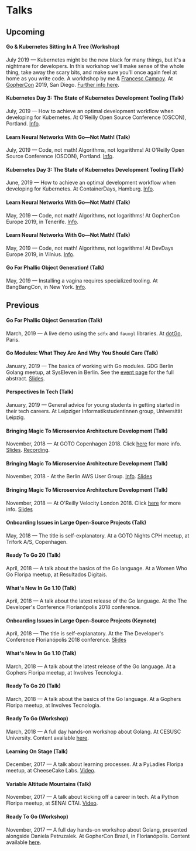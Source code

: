 # Talks

## Upcoming

#### Go & Kubernetes Sitting In A Tree (Workshop)
July 2019 — Kubernetes might be the new black for many things, but it's a nightmare for developers. In this workshop we'll make sense of the whole thing, take away the scary bits, and make sure you'll once again feel at home as you write code. A workhshop by me & [Francesc Campoy](https://campoy.cat/). At [GopherCon](https://www.gophercon.com/) 2019, San Diego. [Further info here](https://www.gophercon.com/agenda/session/70232).

#### Kubernetes Day 3: The State of Kubernetes Development Tooling (Talk)
July, 2019 — How to achieve an optimal development workflow when developing for Kubernetes. At O'Reilly Open Source Conference (OSCON), Portland. [Info](https://conferences.oreilly.com/oscon/oscon-or/public/schedule/detail/76023).

#### Learn Neural Networks With Go—Not Math! (Talk)
July, 2019 — Code, not math! Algorithms, not logarithms! At O'Reilly Open Source Conference (OSCON), Portland. [Info](https://conferences.oreilly.com/oscon/oscon-or/public/schedule/detail/76035).

#### Kubernetes Day 3: The State of Kubernetes Development Tooling (Talk)
June, 2019 — How to achieve an optimal development workflow when developing for Kubernetes. At ContainerDays, Hamburg. [Info](https://www.containerdays.io/speakers/).

#### Learn Neural Networks With Go—Not Math! (Talk)
May, 2019 — Code, not math! Algorithms, not logarithms! At GopherCon Europe 2019, in Tenerife. [Info](https://www.gophercon.es/#speakers).

#### Learn Neural Networks With Go—Not Math! (Talk)
May, 2019 — Code, not math! Algorithms, not logarithms! At DevDays Europe 2019, in Vilnius. [Info](https://devdays.lt/golang/).

#### Go For Phallic Object Generation! (Talk)
May, 2019 — Installing a vagina requires specialized tooling. At BangBangCon, in New York. [Info](http://bangbangcon.com/speakers.html#ellen-k%C3%B6rbes).

## Previous

#### Go For Phallic Object Generation (Talk)
March, 2019 — A live demo using the `sdfx` and `fauxgl` libraries. At [dotGo](https://dotgo.eu), Paris.

#### Go Modules: What They Are And Why You Should Care (Talk)
January, 2019 — The basics of working with Go modules. GDG Berlin Golang meetup, at SysEleven in Berlin. See the [event page](https://www.meetup.com/golang-users-berlin/events/257304860/) for the full abstract. [Slides](http://ellenkorbes.com/assets/go-modules.pdf).

#### Perspectives In Tech (Talk)
January, 2019 — General advice for young students in getting started in their tech careers. At Leipziger Informatikstudentinnen group, Universität Leipzig.

#### Bringing Magic To Microservice Architecture Development (Talk)
November, 2018 — At GOTO Copenhagen 2018. Click [here](https://gotocph.com/2018/sessions/598) for more info. [Slides](/assets/bringing-magic-to-microservice-architecture-development-GOTO.pdf). [Recording](https://www.youtube.com/watch?v=accEvqeUJWs).

#### Bringing Magic To Microservice Architecture Development (Talk)
November, 2018 - At the Berlin AWS User Group. [Info](https://www.meetup.com/aws-berlin/events/255059982/). [Slides](/assets/bringing-magic-to-microservice-architecture-development-Velocity.pdf)

#### Bringing Magic To Microservice Architecture Development (Talk)
November, 2018 — At O'Reilly Velocity London 2018. Click [here](https://conferences.oreilly.com/velocity/vl-eu/public/schedule/detail/71723) for more info. [Slides](/assets/bringing-magic-to-microservice-architecture-development-Velocity.pdf)

#### Onboarding Issues in Large Open-Source Projects (Talk)
May, 2018 — The title is self-explanatory. At a GOTO Nights CPH meetup, at Trifork A/S, Copenhagen.

#### Ready To Go 20 (Talk)
April, 2018 — A talk about the basics of the Go language. At a Women Who Go Floripa meetup, at Resultados Digitais.

#### What's New In Go 1.10 (Talk)
April, 2018 — A talk about the latest release of the Go language. At the The Developer's Conference Florianópolis 2018 conference.

#### Onboarding Issues in Large Open-Source Projects (Keynote)
April, 2018 — The title is self-explanatory. At the The Developer's Conference Florianópolis 2018 conference. [Slides](/assets/tdc2018.pdf)

#### What's New In Go 1.10 (Talk)
March, 2018 — A talk about the latest release of the Go language. At a Gophers Floripa meetup, at Involves Tecnologia.

#### Ready To Go 20 (Talk)
March, 2018 — A talk about the basics of the Go language. At a Gophers Floripa meetup, at Involves Tecnologia.

#### Ready To Go (Workshop)
March, 2018 — A full day hands-on workshop about Golang. At CESUSC University. Content available [here](https://github.com/ellenkorbes/ready-to-go).

#### Learning On Stage (Talk)
December, 2017 — A talk about learning processes. At a PyLadies Floripa meetup, at CheeseCake Labs. [Video](https://www.youtube.com/watch?v=AeFqg9CmU5U).

#### Variable Altitude Mountains (Talk)
November, 2017 — A talk about kicking off a career in tech. At a Python Floripa meetup, at SENAI CTAI. [Video](https://www.youtube.com/watch?v=DgwFkclhnIM).

#### Ready To Go (Workshop)
November, 2017 — A full day hands-on workshop about Golang, presented alongside Daniela Petruzalek. At GopherCon Brazil, in Florianópolis. Content available [here](https://github.com/ellenkorbes/ready-to-go).
